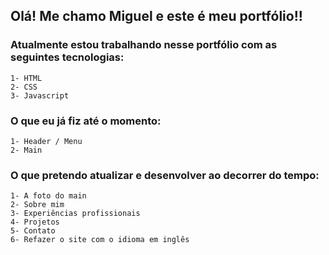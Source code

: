 
## Olá! Me chamo Miguel e este é meu portfólio!!

### Atualmente estou trabalhando nesse portfólio com as seguintes tecnologias:
    1- HTML
    2- CSS
    3- Javascript

### O que eu já fiz até o momento:
    1- Header / Menu
    2- Main

### O que pretendo atualizar e desenvolver ao decorrer do tempo:
    1- A foto do main
    2- Sobre mim
    3- Experiências profissionais
    4- Projetos
    5- Contato
    6- Refazer o site com o idioma em inglês

